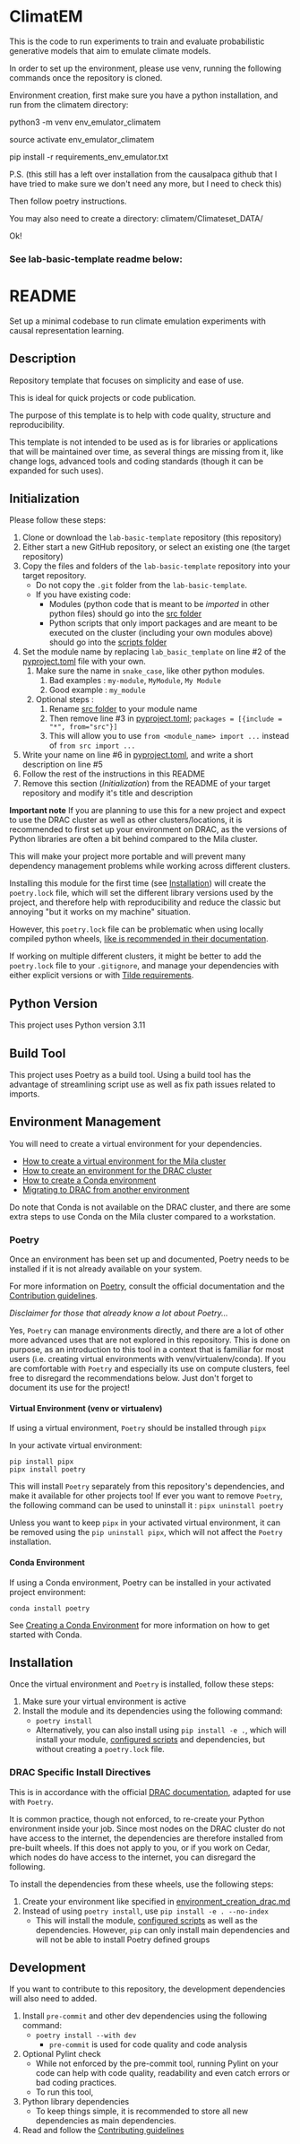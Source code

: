 # ClimatEM

This is the code to run experiments to train and evaluate probabilistic generative models that aim to emulate climate models.

In order to set up the environment, please use venv, running the following commands once the repository is cloned.

Environment creation, first make sure you have a python installation, and run from the climatem directory:

python3 -m venv env_emulator_climatem

source activate env_emulator_climatem

pip install -r requirements_env_emulator.txt    

P.S. (this still has a left over installation from the causalpaca github that I have tried to make sure we don't need any more, but I need to check this)

Then follow poetry instructions.

You may also need to create a directory: climatem/Climateset_DATA/

Ok!











### See lab-basic-template readme below:

# README

Set up a minimal codebase to run climate emulation experiments with causal representation learning.

## Description

Repository template that focuses on simplicity and ease of use. 

This is ideal for quick projects or code publication.

The purpose of this template is to help with code quality, structure and 
reproducibility.

This template is not intended to be used as is for libraries or applications that will
be maintained over time, as several things are missing from it, like change logs, 
advanced tools and coding standards (though it can be expanded for such uses).

## Initialization

Please follow these steps:

1. Clone or download the `lab-basic-template` repository (this repository)
2. Either start a new GitHub repository, or select an existing one (the target repository)
3. Copy the files and folders of the `lab-basic-template` repository into your target repository.
   * Do not copy the `.git` folder from the `lab-basic-template`.
   * If you have existing code:
     * Modules (python code that is meant to be _imported_ in other python files) should go into the [src folder](src)
     * Python scripts that only import packages and are meant to be executed on the cluster 
       (including your own modules above) should go into the [scripts folder](scripts)
4. Set the module name by replacing `lab_basic_template` on line #2 of the [pyproject.toml](pyproject.toml) file with 
   your own.
   1. Make sure the name in `snake_case`, like other python modules.
      1. Bad examples : `my-module`, `MyModule`, `My Module`
      2. Good example : `my_module`
   2. Optional steps :
      1. Rename [src folder](src) to your module name
      2. Then remove line #3 in [pyproject.toml](pyproject.toml); `packages = [{include = "*", from="src"}]`
      3. This will allow you to use `from <module_name> import ...` instead of `from src import ...` 
5. Write your name on line #6 in [pyproject.toml](pyproject.toml), and write a short description on line #5
6. Follow the rest of the instructions in this README
7. Remove this section (_Initialization_) from the README of your target repository and modify it's title 
   and description

**Important note**
If you are planning to use this for a new project and expect to use the DRAC cluster 
as well as other clusters/locations, it is recommended to first set up your environment 
on DRAC, as the versions of Python libraries are often a bit behind compared to the Mila 
cluster.

This will make your project more portable and will prevent many dependency management 
problems while working across different clusters.

Installing this module for the first time (see [Installation](#installation)) 
will create the `poetry.lock` file, which will set the different library versions used 
by the project, and therefore help with reproducibility and reduce the classic but 
annoying "but it works on my machine" situation.

However, this `poetry.lock` file can be problematic when using locally compiled python 
wheels, [like is recommended in their documentation](#drac-specific-install-directives).

If working on multiple different clusters, it might be better to add the `poetry.lock` 
file to your `.gitignore`, and manage your dependencies with either explicit versions or 
with [Tilde requirements](https://python-poetry.org/docs/dependency-specification/#tilde-requirements).
 
## Python Version

This project uses Python version 3.11

## Build Tool

This project uses Poetry as a build tool. Using a build tool has the advantage of 
streamlining script use as well as fix path issues related to imports.

## Environment Management

You will need to create a virtual environment for your dependencies.

* [How to create a virtual environment for the Mila cluster](docs/environment_creation_mila.md)
* [How to create an environment for the DRAC cluster](docs/environment_creation_drac.md)
* [How to create a Conda environment](docs/conda_environment_creation.md)
* [Migrating to DRAC from another environment](docs/migrating_to_drac.md)

Do note that Conda is not available on the DRAC cluster, and there are some extra steps
to use Conda on the Mila cluster compared to a workstation.

### Poetry

Once an environment has been set up and documented, Poetry needs to be installed if it 
is not already available on your system.

For more information on [Poetry](https://python-poetry.org/docs/), 
consult the official documentation and the [Contribution guidelines](CONTRIBUTING.md).

*Disclaimer for those that already know a lot about Poetry...*

Yes, `Poetry` can manage environments directly, and there are a lot of other more advanced 
uses that are not explored in this repository. This is done on purpose, as an introduction 
to this tool in a context that is familiar for most users (i.e. creating virtual environments
with venv/virtualenv/conda). If you are comfortable with `Poetry` and especially its use 
on compute clusters, feel free to disregard the recommendations below. Just don't forget 
to document its use for the project!

#### Virtual Environment (venv or virtualenv)

If using a virtual environment, `Poetry` should be installed through `pipx`

In your activate virtual environment:

```
pip install pipx
pipx install poetry
```

This will install `Poetry` separately from this repository's dependencies, and make it 
available for other projects too! If ever you want to remove `Poetry`, the following 
command can be used to uninstall it : `pipx uninstall poetry`

Unless you want to keep `pipx` in your activated virtual environment, it can be removed 
using the `pip uninstall pipx`, which will not affect the `Poetry` installation.

#### Conda Environment

If using a Conda environment, Poetry can be installed in your activated project environment:

```
conda install poetry
```

See [Creating a Conda Environment](docs/conda_environment_creation.md) for more 
information on how to get started with Conda.

## Installation

Once the virtual environment and `Poetry` is installed, follow these steps:

1. Make sure your virtual environment is active
2. Install the module and its dependencies using the following command:
    * `poetry install`
    * Alternatively, you can also install using `pip install -e .`, which will install 
      your module, [configured scripts](https://python-poetry.org/docs/pyproject#scripts) 
      and dependencies, but without creating a `poetry.lock` file.

### DRAC Specific Install Directives

This is in accordance with the official [DRAC documentation](https://docs.alliancecan.ca/wiki/Python#Creating_and_using_a_virtual_environment), 
adapted for use with `Poetry`.

It is common practice, though not enforced, to re-create your Python environment inside 
your job. Since most nodes on the DRAC cluster do not have access to the internet, the 
dependencies are therefore installed from pre-built wheels. If this does not apply to 
you, or if you work on Cedar, which nodes do have access to the internet, you can 
disregard the following.

To install the dependencies from these wheels, use the following steps:

1. Create your environment like specified in [environment_creation_drac.md](docs/environment_creation_drac.md)
2. Instead of using `poetry install`, use `pip install -e . --no-index`
   * This will install the module, [configured scripts](https://python-poetry.org/docs/pyproject#scripts) 
     as well as the dependencies. However, `pip` can only install main dependencies and 
     will not be able to install Poetry defined groups

## Development

If you want to contribute to this repository, the development dependencies will also need to added.

1. Install `pre-commit` and other dev dependencies using the following command:
   * `poetry install --with dev`
     * `pre-commit` is used for code quality and code analysis
2. Optional Pylint check
   * While not enforced by the pre-commit tool, running Pylint on your code can help
     with code quality, readability and even catch errors or bad coding practices.
   * To run this tool, 
3. Python library dependencies
   * To keep things simple, it is recommended to store all new dependencies as main dependencies. 
4. Read and follow the [Contributing guidelines](CONTRIBUTING.md)


